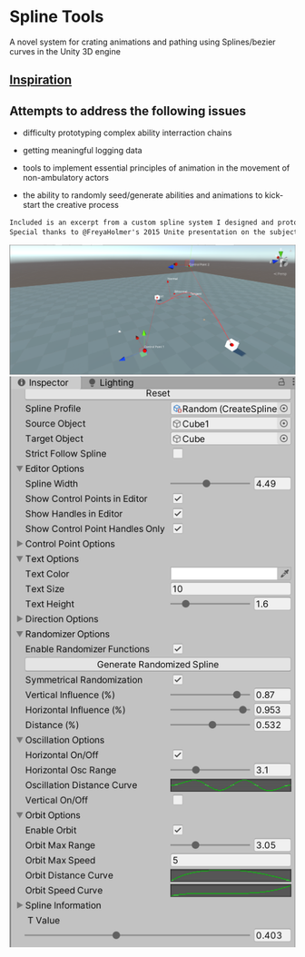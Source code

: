 # Spline Tools

A novel system for crating animations and pathing using Splines/bezier curves in the Unity 3D engine

## [Inspiration](https://www.youtube.com/watch?v=rXLH0nkgkbc)

## Attempts to address the following issues

- difficulty prototyping complex ability interraction chains

- getting meaningful logging data

- tools to implement essential principles of animation in the movement of non-ambulatory actors

- the ability to randomly seed/generate abilities and animations to kick-start the creative process

```md
Included is an excerpt from a custom spline system I designed and prototyped for a unrealeased MOBA title.
Special thanks to @FreyaHolmer's 2015 Unite presentation on the subject for being a fantastic primer.
```

![Example](custom_editors/editorviewsplineeditor.PNG)
![Example2](custom_editors/splinemanager.PNG)
